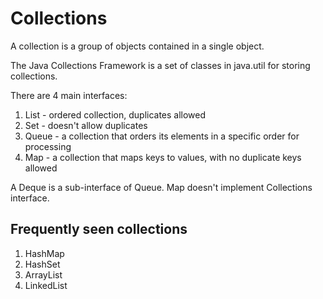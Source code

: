 # Collections

A collection is a group of objects contained in a single object.

The Java Collections Framework is a set of classes in java.util for storing collections.

There are 4 main interfaces:
1. List - ordered collection, duplicates allowed
2. Set - doesn't allow duplicates
3. Queue - a collection that orders its elements in a specific order for processing
4. Map - a collection that maps keys to values, with no duplicate keys allowed

A Deque is a sub-interface of Queue.
Map doesn't implement Collections interface.

## Frequently seen collections
1. HashMap
2. HashSet
3. ArrayList
4. LinkedList